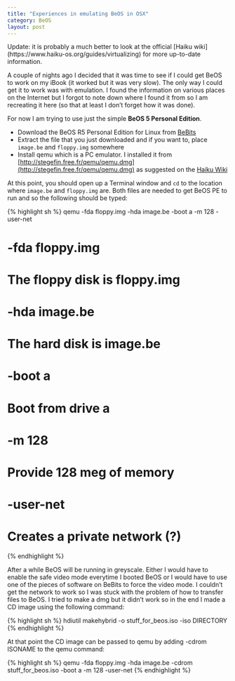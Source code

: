 ```yaml
---
title: "Experiences in emulating BeOS in OSX"
category: BeOS
layout: post
---
```

<p class="message">
Update: it is probably a much better to look at the official [Haiku wiki](https://www.haiku-os.org/guides/virtualizing) for more up-to-date information.
</p>

A couple of nights ago I decided that it was time to see if I could get BeOS to work on my iBook (it worked but it was very slow). The only way I could get it to work was with emulation. I found the information on various places on the Internet but I forgot to note down where I found it from so I am recreating it here (so that at least I don’t forget how it was done).

For now I am trying to use just the simple **BeOS 5 Personal Edition**.

- Download the BeOS R5 Personal Edition for Linux from [BeBits](http://www.bebits.com/app/2680)
- Extract the file that you just downloaded and if you want to, place `image.be` and `floppy.img` somewhere
- Install qemu which is a PC emulator. I installed it from [http://stegefin.free.fr/qemu/qemu.dmg](http://stegefin.free.fr/qemu/qemu.dmg) as suggested on the [Haiku Wiki](https://www.haiku-os.org/guides/virtualizing)

At this point, you should open up a Terminal window and `cd` to the location where `image.be` and `floppy.img` are. Both files are needed to get BeOS PE to run and so the following should be typed:

{% highlight sh %}
qemu -fda floppy.img -hda image.be -boot a -m 128 -user-net

# -fda floppy.img
# The floppy disk is floppy.img

# -hda image.be
# The hard disk is image.be

# -boot a
# Boot from drive a

# -m 128
# Provide 128 meg of memory

# -user-net
# Creates a private network (?)
{% endhighlight %}

After a while BeOS will be running in greyscale. Either I would have to enable the safe video mode everytime I booted BeOS or I would have to use one of the pieces of software on BeBits to force the video mode. I couldn’t get the network to work so I was stuck with the problem of how to transfer files to BeOS. I tried to make a dmg but it didn’t work so in the end I made a CD image using the following command:

{% highlight sh %}
hdiutil makehybrid -o stuff_for_beos.iso -iso DIRECTORY
{% endhighlight %}

At that point the CD image can be passed to qemu by adding -cdrom ISONAME to the qemu command:

{% highlight sh %}
qemu -fda floppy.img -hda image.be -cdrom stuff_for_beos.iso -boot a -m 128 -user-net
{% endhighlight %}
